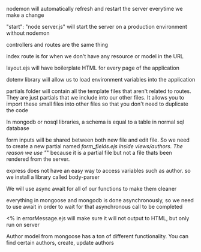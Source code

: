 nodemon will automatically refresh and restart the server everytime we make a change

"start": "node server.js" will start the server on a production environment without nodemon

controllers and routes are the same thing

index route is for when we don't have any resource or model in the URL

layout.ejs will have boilerplate HTML for every page of the application

dotenv library will allow us to load environment variables into the application

partials folder will contain all the template files that aren't related to routes. They are just partials that we include into our other files. It allows you to import these small files into other files so that you don't need to duplicate the code

In mongodb or nosql libraries, a schema is equal to a table in normal sql database

form inputs will be shared between both new file and edit file. So we need to create a new partial named _form_fields.ejs inside views/authors. The reason we use "_" because it is a partial file but not a file thats been rendered from the server.

express does not have an easy way to access variables such as author. so we install a library called body-parser

We will use async await for all of our functions to make them cleaner

everything in mongoose and mongodb is done asynchronously, so we need to use await in order to wait for that asynchronous call to be completed

<% in errorMessage.ejs will make sure it will not output to HTML, but only run on server

Author model from mongoose has a ton of different functionality. You can find certain authors, create, update authors